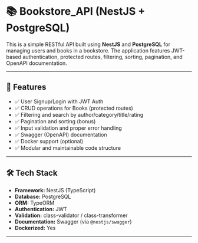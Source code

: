 # 📚 Bookstore_API (NestJS + PostgreSQL)

This is a simple RESTful API built using **NestJS** and **PostgreSQL** for managing users and books in a bookstore. The application features JWT-based authentication, protected routes, filtering, sorting, pagination, and OpenAPI documentation.

---

## 🚀 Features

- ✅ User Signup/Login with JWT Auth
- ✅ CRUD operations for Books (protected routes)
- ✅ Filtering and search by author/category/title/rating
- ✅ Pagination and sorting (bonus)
- ✅ Input validation and proper error handling
- ✅ Swagger (OpenAPI) documentation
- ✅ Docker support (optional)
- ✅ Modular and maintainable code structure

---

## 🛠️ Tech Stack

- **Framework:** NestJS (TypeScript)
- **Database:** PostgreSQL
- **ORM:** TypeORM
- **Authentication:** JWT
- **Validation:** class-validator / class-transformer
- **Documentation:** Swagger (via `@nestjs/swagger`)
- **Dockerized:** Yes

---
